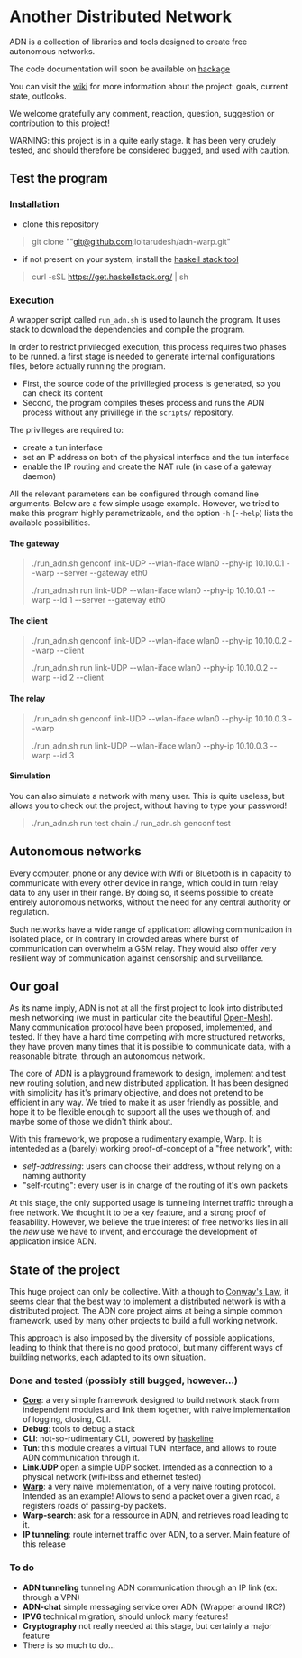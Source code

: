 # Another Distributed Network

ADN is a collection of libraries and tools designed to create free autonomous networks.

The code documentation will soon be available on [hackage](https://hackage.haskell.org/)

You can visit the [wiki](https://github.com/loltarudesh/adn-warp/wiki) for more information about the project: goals, current state, outlooks.

We welcome gratefully any comment, reaction, question, suggestion or contribution to this project!

WARNING: this project is in a quite early stage. It has been very crudely tested, and should therefore be considered bugged, and used with caution.

## Test the program

### Installation

- clone this repository 
> git clone ""git@github.com:loltarudesh/adn-warp.git"
- if not present on your system, install the [haskell stack tool](https://docs.haskellstack.org/en/stable/README/)
> curl -sSL https://get.haskellstack.org/ | sh

### Execution

A wrapper script called `run_adn.sh` is used to launch the program.
It uses stack to download the dependencies and compile the program.

In order to restrict priviledged execution, this process requires two phases to be runned. a first stage is needed to generate internal configurations files, before actually running the program.

- First, the source code of the privillegied process is generated, so you can check its content
- Second, the program compiles theses process and runs the ADN process without any privillege in the ```scripts/``` repository. 

The privilleges are required to:

- create a tun interface
- set an IP address on both of the physical interface and the tun interface
- enable the IP routing and create the NAT rule (in case of a gateway daemon)

All the relevant parameters can be configured through comand line arguments.
Below are a few simple usage example. However, we tried to make this program highly parametrizable, and the option ```-h``` (```--help```) lists the available possibilities.


#### The gateway
> ./run_adn.sh genconf link-UDP --wlan-iface wlan0 --phy-ip 10.10.0.1 --warp --server --gateway eth0
>
> ./run_adn.sh run link-UDP --wlan-iface wlan0 --phy-ip 10.10.0.1 --warp --id 1 --server --gateway eth0

#### The client
> ./run_adn.sh genconf link-UDP --wlan-iface wlan0 --phy-ip 10.10.0.2 --warp --client
>
> ./run_adn.sh run link-UDP --wlan-iface wlan0 --phy-ip 10.10.0.2 --warp --id 2 --client

#### The relay
> ./run_adn.sh genconf link-UDP --wlan-iface wlan0 --phy-ip 10.10.0.3 --warp 
>
> ./run_adn.sh run link-UDP --wlan-iface wlan0 --phy-ip 10.10.0.3 --warp --id 3


#### Simulation

You can also simulate a network with many user. This is quite useless, but allows you to check out the project, without having to type your password!
> ./run_adn.sh run test chain 
> ./ run_adn.sh genconf test



## Autonomous networks

Every computer, phone or any device with Wifi or Bluetooth is in capacity to communicate with every other device in range, which could in turn relay data to any user in their range. By doing so, it seems possible to create entirely autonomous networks, without the need for any central authority or regulation.

Such networks have a wide range of application: allowing communication in isolated place, or in contrary in crowded areas where burst of communication can overwhelm a GSM relay. They would also offer very resilient way of communication against censorship and surveillance.

## Our goal
As its name imply, ADN is not at all the first project to look into distributed mesh networking (we must in particular cite the beautiful [Open-Mesh](https://www.open-mesh.org)). Many communication protocol have been proposed, implemented, and tested. If they have a hard time competing with more structured networks, they have proven many times that it is possible to communicate data, with a reasonable bitrate, through an autonomous network.


The core of ADN is a playground framework to design, implement and test new routing solution, and new distributed application.
It has been designed with simplicity has it's primary objective, and does not pretend to be efficient in any way. We tried to make it as user friendly as possible, and hope it to be flexible enough to support all the uses we though of, and maybe some of those we didn't think about. 

With this framework, we propose a rudimentary example, Warp. It is intenteded as a (barely) working proof-of-concept of a "free network", with:
- *self-addressing*: users can choose their address, without relying on a naming authority
- "self-routing": every user is in charge of the routing of it's own packets

At this stage, the only supported usage is tunneling internet traffic through a free network. We thought it to be a key feature, and a strong proof of feasability.
However, we believe the true interest of free networks lies in all the *new* use we have to invent, and encourage the development of application inside ADN.


## State of the project
This huge project can only be collective. With a though to [Conway's Law](https://en.wikipedia.org/wiki/Conway%27s_law), it seems clear that the best way to implement a distributed network is with a distributed project. The ADN core project aims at being a simple common framework, used by many other projects to build a full working network.

This approach is also imposed by the diversity of possible applications, leading to think that there is no good protocol, but many different ways of building networks, each adapted to its own situation. 


### Done and tested (possibly still bugged, however...)

* **[Core](https://github.com/loltarudesh/adn-warp/wiki/adn-framework)**: a very simple framework designed to build network stack from independent modules and link them together, with naive implementation of logging, closing, CLI.
* **Debug**: tools to debug a stack
* **CLI**: not-so-rudimentary CLI, powered by [haskeline](https://hackage.haskell.org/package/haskeline)
* **Tun**: this module creates a virtual TUN interface, and allows to route ADN communication through it.
* **Link.UDP** open a simple UDP socket. Intended as a connection to a physical network (wifi-ibss and ethernet tested)
* **[Warp](https://github.com/loltarudesh/adn-warp/wiki/warp)**: a very naive implementation, of a very naive routing protocol. Intended as an example! Allows to send a packet over a given road, a registers roads of passing-by packets.
* **Warp-search**: ask for a ressource in ADN, and retrieves road leading to it. 
* **IP tunneling**: route internet traffic over ADN, to a server. Main feature of this release

### To do
* **ADN tunneling** tunneling ADN communication through an IP link (ex: through a VPN)
* **ADN-chat** simple messaging service over ADN (Wrapper around IRC?)
* **IPV6** technical migration, should unlock many features!
* **Cryptography** not really needed at this stage, but certainly a major feature
* There is so much to do...

